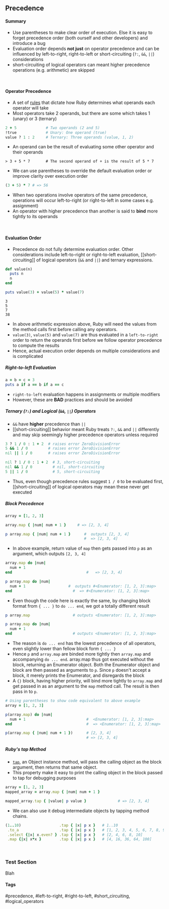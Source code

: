 ## Precedence

#### Summary
- Use parentheses to make clear order of execution. Else it is easy to forget precedence order (both ourself and other developers) and introduce a bug
- Evaluation order depends **not just** on operator precedence and can be influenced by left-to-right, right-to-left or short-circuiting (`?:`, `&&`, `||`) considerations
- short-circuiting of logical operators can meant higher precedence operations (e.g. arithmetic) are skipped
<br>

#### Operator Precedence
- A set of [rules](https://ruby-doc.org/core-3.0.2/doc/syntax/precedence_rdoc.html) that dictate how Ruby determines what operands each operator will take
- Most operators take 2 operands, but there are some which takes 1 (unary) or 3 (ternary)
```ruby
2 + 5             # Two operands (2 and 5)
!true             # Unary: One operand (true)
value ? 1 : 2     # Ternary: Three operands (value, 1, 2)
```
- An operand can be the result of evaluating some other operator and their operands
```irb
> 3 + 5 * 7		  # The second operand of + is the result of 5 * 7
```
- We can use parentheses to override the default evaluation order or improve clarity over execution order
```ruby
(3 + 5) * 7 # => 56
```
- When two operations involve operators of the same precedence, operations will occur left-to-right (or right-to-left in some cases e.g. assignment)
- An operator with higher precedence than another is said to **bind** more tightly to its operands
<br>

#### Evaluation Order
- Precedence do not fully determine evaluation order. Other considerations include left-to-right or right-to-left evaluation, [[short-circuiting]] of logical operators (`&&` and `||`) and ternary expressions.

```ruby
def value(n)
  puts n
  n
end

puts value(3) + value(5) * value(7)
```

```plaintext
3
5
7
38
```
- In above arithmetic expression above, Ruby will need the values from the method calls first before calIing any operators. 
- `value(3)`, `value(5)` and `value(7)` are thus evaluated in a `left-to-right` order to return the operands first before we follow operator precedence to compute the results 
- Hence, actual execution order depends on multiple considerations and is complicated 

##### Right-to-left Evaluation
```ruby
a = b = c = 3
puts a if a == b if a == c
```
- `right-to-left` evaluation happens in assignments or multiple modifiers
- However, these are **BAD** practices and should be avoided

##### Ternary (`?:`) and Logical  (`&&`, `||`) Operators
- `&&` have **higher** precedence than `||`
- [[short-circuiting]] behavior meant Ruby treats `?:`, `&&` and `||` differently and may skip seemingly higher precedence operators unless required

```ruby
3 ? 1 / 0 : 1 + 2  # raises error ZeroDivisionError
5 && 1 / 0         # raises error ZeroDivisionError
nil || 1 / 0       # raises error ZeroDivisionError
```

```ruby
nil ? 1 / 0 : 1 + 2  # 3, short-circuiting
nil && 1 / 0         # nil, short-circuiting
5 || 1 / 0           # 5, short-circuiting
```
- Thus, even though precedence rules suggest `1 / 0` to be evaluated first, [[short-circuiting]] of logical operators may mean these never get executed

##### Block Precedence
```ruby
array = [1, 2, 3]

array.map { |num| num + 1 }     # => [2, 3, 4]
```
```ruby
p array.map { |num| num + 1 }      #  outputs [2, 3, 4]
                                   #  => [2, 3, 4]
```
- In above example, return value of `map` then gets passed into `p` as an argument, which outputs `[2, 3, 4]`

```ruby
array.map do |num|
  num + 1
end                                 #   => [2, 3, 4]
```
```ruby
p array.map do |num|
  num + 1                   #  outputs #<Enumerator: [1, 2, 3]:map>
end                           #  => #<Enumerator: [1, 2, 3]:map>
```
- Even though the code here is exactly the same, by changing block format from `{ ... }` to `do ... end`, we got a totally different result 


```ruby
p array.map                   # outputs <Enumerator: [1, 2, 3]:map>

p array.map do |num|
  num + 1
end                           # outputs <Enumerator: [1, 2, 3]:map>
```
- The reason is `do ... end` has the lowest precedence of all operators, even slightly lower than fellow block form `{ ... }`
- Hence `p` and `array.map` are binded more tightly then `array.map` and accompanying `do ... end`. array.map thus got executed without the block, returning an Enumerator object. Both the Enumerator object and block are then passed as arguments to `p`. Since `p` doesn't accept a block, it merely prints the Enumerator, and disregards the block
- A `{}` block, having higher priority, will bind more tightly to `array.map` and get passed in as an argument to the `map` method call. The result is then pass in to `p`.

```ruby
# Using parentheses to show code equivalent to above example 
array = [1, 2, 3]

p(array.map) do |num|
  num + 1                           #  <Enumerator: [1, 2, 3]:map>
end                                 #  => <Enumerator: [1, 2, 3]:map>

p(array.map { |num| num + 1 })      # [2, 3, 4]
                                    # => [2, 3, 4]
```

##### Ruby's **tap** Method
- [`tap`](https://ruby-doc.org/core-2.7.0/Object.html#method-i-tap), an Object instance method, will pass the calling object as the block argument, then returns that same object.
-  This property make it easy to print the calling object in the block passed to tap for debugging purposes

```ruby
array = [1, 2, 3]
mapped_array = array.map { |num| num + 1 }

mapped_array.tap { |value| p value }              # => [2, 3, 4]
```
- We can also use it debug intermediate objects by tapping method chains. 
```ruby
(1..10)                 .tap { |x| p x }   # 1..10
 .to_a                  .tap { |x| p x }   # [1, 2, 3, 4, 5, 6, 7, 8, 9, 10]
 .select {|x| x.even? } .tap { |x| p x }   # [2, 4, 6, 8, 10]
 .map {|x| x*x }        .tap { |x| p x }   # [4, 16, 36, 64, 100]
```
<br>

### Test Section
Blah

#### Tags
#precedence, #left-to-right, #right-to-left, #short_circuiting, #logical_operators